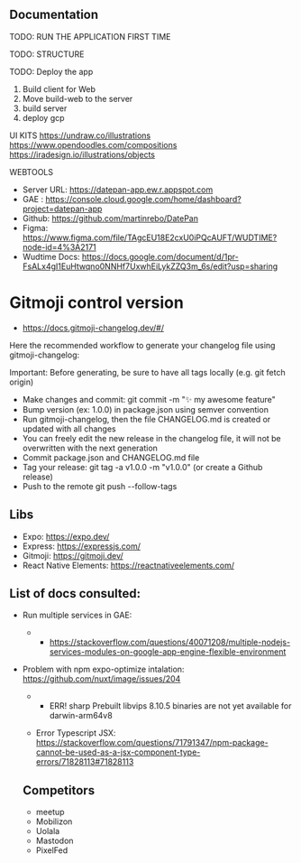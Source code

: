 ## Documentation

TODO: RUN THE APPLICATION FIRST TIME

TODO: STRUCTURE

TODO: Deploy the app
1) Build client for Web
2) Move build-web to the server
3) build server
4) deploy gcp




UI KITS
https://undraw.co/illustrations
https://www.opendoodles.com/compositions
https://iradesign.io/illustrations/objects

WEBTOOLS

- Server URL: https://datepan-app.ew.r.appspot.com
- GAE : https://console.cloud.google.com/home/dashboard?project=datepan-app
- Github: https://github.com/martinrebo/DatePan
- Figma: https://www.figma.com/file/TAgcEU18E2cxU0iPQcAUFT/WUDTIME?node-id=4%3A2171
- Wudtime Docs: https://docs.google.com/document/d/1pr-FsALx4gI1EuHtwqno0NNHf7UxwhEiLykZZQ3m_6s/edit?usp=sharing

# Gitmoji control version

- https://docs.gitmoji-changelog.dev/#/

Here the recommended workflow to generate your changelog file using gitmoji-changelog:

Important: Before generating, be sure to have all tags locally (e.g. git fetch origin)

- Make changes and commit: git commit -m ":sparkles: my awesome feature"
- Bump version (ex: 1.0.0) in package.json using semver convention
- Run gitmoji-changelog, then the file CHANGELOG.md is created or updated with all changes
- You can freely edit the new release in the changelog file, it will not be overwritten with the next generation
- Commit package.json and CHANGELOG.md file
- Tag your release: git tag -a v1.0.0 -m "v1.0.0" (or create a Github release)
- Push to the remote git push --follow-tags

## Libs

- Expo: https://expo.dev/
- Express: https://expressjs.com/
- Gitmoji: https://gitmoji.dev/
- React Native Elements: https://reactnativeelements.com/

## List of docs consulted:

- Run multiple services in GAE:
  - - https://stackoverflow.com/questions/40071208/multiple-nodejs-services-modules-on-google-app-engine-flexible-environment
- Problem with npm expo-optimize intalation: https://github.com/nuxt/image/issues/204

  - - ERR! sharp Prebuilt libvips 8.10.5 binaries are not yet available for darwin-arm64v8

  - Error Typescript JSX: https://stackoverflow.com/questions/71791347/npm-package-cannot-be-used-as-a-jsx-component-type-errors/71828113#71828113

  ## Competitors

  - meetup
  - Mobilizon
  - Uolala
  - Mastodon
  - PixelFed
